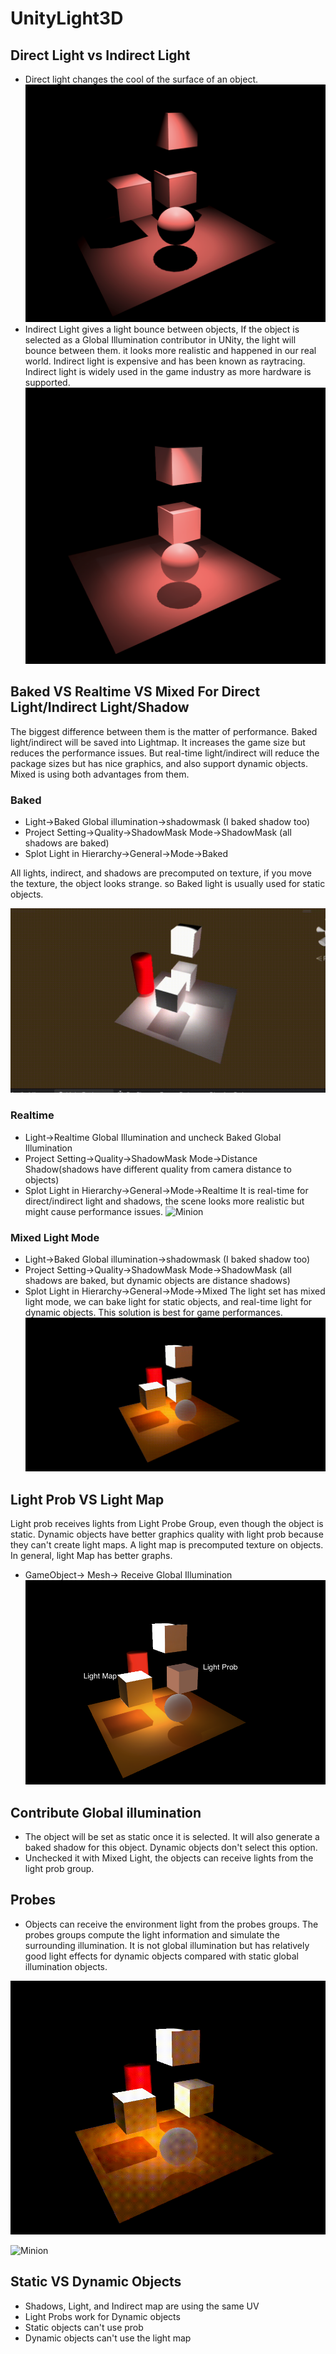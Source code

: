 # UnityLight3D
## Direct Light vs Indirect Light
- Direct light changes the cool of the surface of an object.
![Minion](./MarkDownImage/DirectLight.png)
- Indirect Light gives a light bounce between objects, If the object is selected as a Global Illumination contributor in UNity, the light will bounce between them. it looks more realistic and happened in our real world. Indirect light is expensive and has been known as raytracing. Indirect light is widely used in the game industry as more hardware is supported.
![Minion](./MarkDownImage/InDirectLight.png)

## Baked VS Realtime VS Mixed For Direct Light/Indirect Light/Shadow
The biggest difference between them is the matter of performance. Baked light/indirect will be saved into Lightmap. It increases the game size but reduces the performance issues. But real-time light/indirect will reduce the package sizes but has nice graphics, and also support dynamic objects. Mixed is using both advantages from them.

### Baked
- Light->Baked Global illumination->shadowmask (I baked shadow too)
- Project Setting->Quality->ShadowMask Mode->ShadowMask (all shadows are baked)
- Splot Light in Hierarchy->General->Mode->Baked

All lights, indirect, and shadows are precomputed on texture, if you move the texture, the object looks strange. so Baked light is usually used for static objects.

![Minion](./MarkDownImage/Bake.gif)

### Realtime
- Light->Realtime Global Illumination and uncheck Baked Global Illumination
- Project Setting->Quality->ShadowMask Mode->Distance Shadow(shadows have different quality from camera distance to objects)
- Splot Light in Hierarchy->General->Mode->Realtime
It is real-time for direct/indirect light and shadows, the scene looks more realistic but might cause performance issues.
![Minion](./MarkDownImage/RealTime.gif)

### Mixed Light Mode
- Light->Baked Global illumination->shadowmask (I baked shadow too)
- Project Setting->Quality->ShadowMask Mode->ShadowMask (all shadows are baked, but dynamic objects are distance shadows)
- Splot Light in Hierarchy->General->Mode->Mixed
The light set has mixed light mode, we can bake light for static objects, and real-time light for dynamic objects. This solution is best for game performances.
![Minion](./MarkDownImage/MixedLight.gif)

## Light Prob VS Light Map
Light prob receives lights from Light Probe Group, even though the object is static. Dynamic objects have better graphics quality with light prob because they can't create light maps. A light map is precomputed texture on objects. In general, light Map has better graphs.
- GameObject-> Mesh-> Receive Global Illumination
![Minion](./MarkDownImage/probvsmap.png)

## Contribute Global illumination
- The object will be set as static once it is selected. It will also generate a baked shadow for this object. Dynamic objects don't select this option. 
- Unchecked it with Mixed Light, the objects can receive lights from the light prob group.

## Probes
- Objects can receive the environment light from the probes groups. The probes groups compute the light information and simulate the surrounding illumination. It is not global illumination but has relatively good light effects for dynamic objects compared with static global illumination objects.

![Minion](./MarkDownImage/proon.gif)

![Minion](./MarkDownImage/proff.gif)

## Static VS Dynamic Objects
- Shadows, Light, and Indirect map are using the same UV
- Light Probs work for Dynamic objects
- Static objects can't use prob
- Dynamic objects can't use the light map